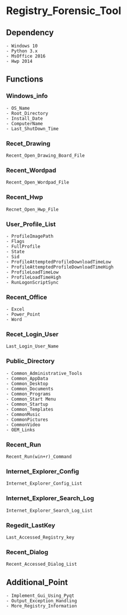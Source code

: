 Registry_Forensic_Tool
======================
## Dependency
	- Windows 10
	- Python 3.x
	- MsOffice 2016
	- Hwp 2014

## Functions

### Windows_info
	- OS_Name
	- Root_Directory
	- Install_Date
	- ComputerName
	- Last_ShutDown_Time

### Recet_Drawing
	Recent_Open_Drawing_Board_File

### Recent_Wordpad
	Recent_Open_Wordpad_File

### Recent_Hwp
	Recnet_Open_Hwp_File

### User_Profile_List
	- ProfileImagePath
	- Flags
	- FullProfile
	- State
	- Sid
	- ProfileAttemptedProfileDownloadTimeLow
	- ProfileAttemptedProfileDownloadTimeHigh
	- ProfileLoadTimeLow
	- ProfileLoadTimeHigh
	- RunLogonScriptSync

### Recent_Office
	- Excel
	- Power_Point
	- Word

### Recet_Login_User
	Last_Login_User_Name

### Public_Directory
	- Common_Administrative_Tools
	- Common_AppData
	- Common_Desktop
	- Common_Documents
	- Common_Programs
	- Common_Start Menu
	- Common_Startup
	- Common_Templates
	- CommonMusic
	- CommonPictures
	- CommonVideo
	- OEM_Links

### Recent_Run
	Recent_Run(win+r)_Command

### Internet_Explorer_Config
	Internet_Explorer_Config_List

### Internet_Explorer_Search_Log
	Internet_Explorer_Search_Log_List

### Regedit_LastKey
	Last_Accessed_Registry_key

### Recent_Dialog
	Recent_Accessed_Dialog_List

## Additional_Point
	- Implement_Gui_Using_Pyqt
	- Output_Exception_Handling
	- More_Registry_Information
	
	
